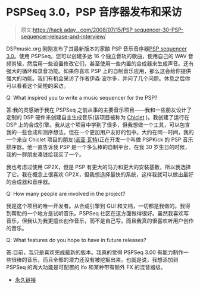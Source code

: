 # PSPSeq 3.0，PSP 音序器发布和采访

> 原文:[https://hack aday . com/2008/07/15/PSP sequencer-30-PSP-sequencer-release-and-interview/](https://hackaday.com/2008/07/15/pspseq-30-psp-sequencer-release-and-interview/)

DSPmusic.org 刚刚发布了其最新版本的家酿 PSP 音乐音序器[PSP sequencer 3.0](http://www.dspmusic.org/psp/)。使用 PSPSeq，您可以创建多达 16 个独立音轨的歌曲，使用自己的 WAV 音频剪辑，然后用一些设置修改它们，甚至使用一些内置的合成器来生成声音。还有强大的循环和录音功能。如果你喜欢 PSP 上的自制音乐应用，那么这会给你提供强大的功能。我们有机会采访了作者伊森·波尔多，并问了几个问题。休息之后你可以看看这个简短的采访。

 Q: What inspired you to write a music sequencer for the PSP?

答:我的灵感始于我在 PSPSeq 之前从事的主要音乐项目——我和一些朋友设计了定制的 DSP 硬件来创建自主生成音乐(该项目被称为 [Chiclet](http://www.dspmusic.org/chiclet.html) )。我创建了运行在 DSP 上的合成引擎。我从这个项目中学到了很多，但我想做一个工具，可以包含我的一些合成和测序想法，但在一个更加用户友好的包中。大约在同一时间，我的一个来自 Chiclet 项目的朋友([诺亚·瓦特](http://web.media.mit.edu/~nvawter/))正在开发一个叫做 PSPKick 的 PSP 音乐排序器。他一直告诉我 PSP 是一个多么棒的自制平台，在我 30 岁生日的时候，我的一群朋友凑钱给我买了一个。

我也考虑过使用 GP2X，但是 PSP 有更大的马力和更大的安装基数，所以我选择了它。我在概念上很喜欢 GP2X，但我想选择最快的系统，这样我就可以做出最好的合成器和音序器。

Q: How many people are involved in the project?

我是这个项目的唯一开发者。从合成引擎到 GUI 和文档，一切都是我做的。我得到帮助的一个地方是试听音乐。PSPSeq 社区在这方面做得很好。虽然我喜欢写音乐，但我认为我更擅长创作音乐，而不是自己写，而且我真的很喜欢听用户创作的音乐。

Q: What features do you hope to have in future releases?

答:目前，我只是喜欢完成最新的版本。我真的觉得 PSPSeq 3.00 有能力制作一些很棒的音乐，而且全部的潜力还没有被挖掘出来。也就是说，我想添加到 PSPSeq 的两大功能是可配置的 lfo 和某种带有额外 FX 的混音器级。

*   [永久链接](http://www.dspmusic.org/psp/)